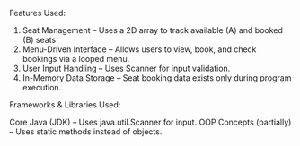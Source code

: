 Features Used:

1. Seat Management – Uses a 2D array to track available (A) and booked (B) seats
2. Menu-Driven Interface – Allows users to view, book, and check bookings via a looped menu.
3. User Input Handling – Uses Scanner for input validation.
4. In-Memory Data Storage – Seat booking data exists only during program execution.


Frameworks & Libraries Used:

Core Java (JDK) – Uses java.util.Scanner for input.
OOP Concepts (partially) – Uses static methods instead of objects.
